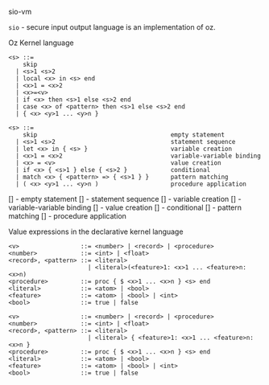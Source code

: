 sio-vm

`sio` - secure input output language is an implementation of oz.

Oz Kernel language

```
<s> ::=
    skip
  | <s>1 <s>2
  | local <x> in <s> end
  | <x>1 = <x>2
  | <x>=<v>
  | if <x> then <s>1 else <s>2 end
  | case <x> of <pattern> then <s>1 else <s>2 end
  | { <x> <y>1 ... <y>n }
```

```
<s> ::=
    skip                                     empty statement
  | <s>1 <s>2                                statement sequence
  | let <x> in { <s> }                       variable creation
  | <x>1 = <x>2                              variable-variable binding
  | <x> = <v>                                value creation
  | if <x> { <s>1 } else { <s>2 }            conditional
  | match <x> { <pattern> => { <s>1 } }      pattern matching
  | ( <x> <y>1 ... <y>n )                    procedure application
```

[] - empty statement
[] - statement sequence
[] - variable creation
[] - variable-variable binding
[] - value creation
[] - conditional
[] - pattern matching
[] - procedure application

Value expressions in the declarative kernel language

```
<v>                 ::= <number> | <record> | <procedure>
<number>            ::= <int> | <float>
<record>, <pattern> ::= <literal>
                      | <literal>(<feature>1: <x>1 ... <feature>n: <x>n)
<procedure>         ::= proc { $ <x>1 ... <x>n } <s> end
<literal>           ::= <atom> | <bool>
<feature>           ::= <atom> | <bool> | <int>
<bool>              ::= true | false
```

```
<v>                 ::= <number> | <record> | <procedure>
<number>            ::= <int> | <float>
<record>, <pattern> ::= <literal>
                      | <literal> { <feature>1: <x>1 ... <feature>n: <x>n }
<procedure>         ::= proc { $ <x>1 ... <x>n } <s> end
<literal>           ::= <atom> | <bool>
<feature>           ::= <atom> | <bool> | <int>
<bool>              ::= true | false
```
